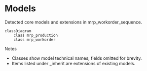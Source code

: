 # Models

Detected core models and extensions in mrp_workorder_sequence.

```mermaid
classDiagram
    class mrp_production
    class mrp_workorder
```

Notes
- Classes show model technical names; fields omitted for brevity.
- Items listed under _inherit are extensions of existing models.
